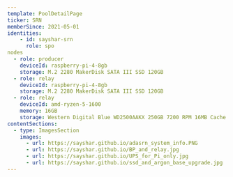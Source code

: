 ```yaml
---
template: PoolDetailPage
ticker: SRN
memberSince: 2021-05-01
identities: 
    - id: sayshar-srn
      role: spo
nodes
  - role: producer
    deviceId: raspberry-pi-4-8gb
    storage: M.2 2280 MakerDisk SATA III SSD 120GB
  - role: relay 
    deviceId: raspberry-pi-4-8gb
    storage: M.2 2280 MakerDisk SATA III SSD 120GB
  - role: relay 
    deviceId: amd-ryzen-5-1600
    memory: 16GB
    storage: Western Digital Blue WD2500AAKX 250GB 7200 RPM 16MB Cache SATA 6.0Gb/s 3.5"
contentSections:
  - type: ImagesSection
    images:
      - url: https://sayshar.github.io/adasrn_system_info.PNG
      - url: https://sayshar.github.io/BP_and_relay.jpg
      - url: https://sayshar.github.io/UPS_for_Pi_only.jpg
      - url: https://sayshar.github.io/ssd_and_argon_base_upgrade.jpg
---
```

